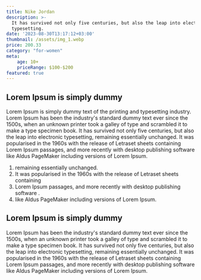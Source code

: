 ```yaml
---
title: Nike Jordan
description: >-
  It has survived not only five centuries, but also the leap into electronic
  typesetting.
date: '2023-08-30T13:17:12+03:00'
thumbnail: /assets/img_1.webp
price: 200.33
category: "for-women"
meta:
    age: 10+
    priceRange: $100-$200
featured: true
---
```

## Lorem Ipsum is simply dummy

Lorem Ipsum is simply dummy text of the printing and typesetting industry. Lorem Ipsum has been the industry's standard dummy text ever since the 1500s, when an unknown printer took a galley of type and scrambled it to make a type specimen book. It has survived not only five centuries, but also the leap into electronic typesetting, remaining essentially unchanged. It was popularised in the 1960s with the release of Letraset sheets containing Lorem Ipsum passages, and more recently with desktop publishing software like Aldus PageMaker including versions of Lorem Ipsum.

1.  remaining essentially unchanged. 
2. It was popularised in the 1960s with the release of Letraset sheets containing 
3. Lorem Ipsum passages, and more recently with desktop publishing software .
4. like Aldus PageMaker including versions of Lorem Ipsum.

## Lorem Ipsum is simply dummy

 Lorem Ipsum has been the industry's standard dummy text ever since the 1500s, when an unknown printer took a galley of type and scrambled it to make a type specimen book. It has survived not only five centuries, but also the leap into electronic typesetting, remaining essentially unchanged. It was popularised in the 1960s with the release of Letraset sheets containing Lorem Ipsum passages, and more recently with desktop publishing software like Aldus PageMaker including versions of Lorem Ipsum.
